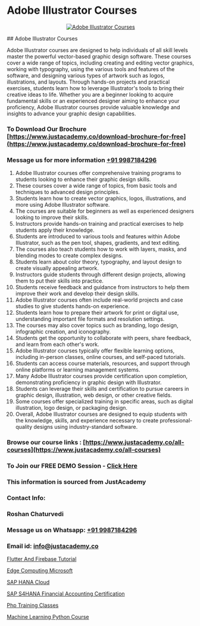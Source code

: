 # Adobe Illustrator Courses

<p align="center">
  <a href="https://justacademy.co/all-courses">
    <img src="https://i.ibb.co/P5KtSQ2/ui-ux.png" alt="Adobe Illustrator Courses">
  </a>
</p>
## Adobe Illustrator Courses

Adobe Illustrator courses are designed to help individuals of all skill levels master the powerful vector-based graphic design software. These courses cover a wide range of topics, including creating and editing vector graphics, working with typography, using the various tools and features of the software, and designing various types of artwork such as logos, illustrations, and layouts. Through hands-on projects and practical exercises, students learn how to leverage Illustrator's tools to bring their creative ideas to life. Whether you are a beginner looking to acquire fundamental skills or an experienced designer aiming to enhance your proficiency, Adobe Illustrator courses provide valuable knowledge and insights to advance your graphic design capabilities.
### To Download Our Brochure [https://www.justacademy.co/download-brochure-for-free](https://www.justacademy.co/download-brochure-for-free)
### Message us for more information [+91 9987184296](https://api.whatsapp.com/send?phone=919987184296)
1) Adobe Illustrator courses offer comprehensive training programs to students looking to enhance their graphic design skills.
2) These courses cover a wide range of topics, from basic tools and techniques to advanced design principles.
3) Students learn how to create vector graphics, logos, illustrations, and more using Adobe Illustrator software.
4) The courses are suitable for beginners as well as experienced designers looking to improve their skills.
5) Instructors provide hands-on training and practical exercises to help students apply their knowledge.
6) Students are introduced to various tools and features within Adobe Illustrator, such as the pen tool, shapes, gradients, and text editing.
7) The courses also teach students how to work with layers, masks, and blending modes to create complex designs.
8) Students learn about color theory, typography, and layout design to create visually appealing artwork.
9) Instructors guide students through different design projects, allowing them to put their skills into practice.
10) Students receive feedback and guidance from instructors to help them improve their work and develop their design skills.
11) Adobe Illustrator courses often include real-world projects and case studies to give students hands-on experience.
12) Students learn how to prepare their artwork for print or digital use, understanding important file formats and resolution settings.
13) The courses may also cover topics such as branding, logo design, infographic creation, and iconography.
14) Students get the opportunity to collaborate with peers, share feedback, and learn from each other's work.
15) Adobe Illustrator courses typically offer flexible learning options, including in-person classes, online courses, and self-paced tutorials.
16) Students can access course materials, resources, and support through online platforms or learning management systems.
17) Many Adobe Illustrator courses provide certification upon completion, demonstrating proficiency in graphic design with Illustrator.
18) Students can leverage their skills and certification to pursue careers in graphic design, illustration, web design, or other creative fields.
19) Some courses offer specialized training in specific areas, such as digital illustration, logo design, or packaging design.
20) Overall, Adobe Illustrator courses are designed to equip students with the knowledge, skills, and experience necessary to create professional-quality designs using industry-standard software.

### Browse our course links : [https://www.justacademy.co/all-courses](https://www.justacademy.co/all-courses) 
### To Join our FREE DEMO Session - [Click Here](https://www.justacademy.co/register-for-course-demo)


### This information is sourced from JustAcademy
### Contact Info:
### Roshan Chaturvedi
### Message us on Whatsapp: [+91 9987184296](https://api.whatsapp.com/send?phone=919987184296)
### Email id: [info@justacademy.co](mailto:info@justacademy.co)
                
[Flutter And Firebase Tutorial](https://www.linkedin.com/pulse/flutter-firebase-tutorial-justacademy-delhi-b2v8c/)

[Edge Computing Microsoft](https://www.linkedin.com/pulse/edge-computing-microsoft-justacademy-pune-xmjtc?trackingId=jW8Gatjfk%2B5plWI%2Fj%2BLiLA%3D%3D&lipi=urn%3Ali%3Apage%3Ad_flagship3_company_admin%3BgZlONmXPQ3%2BLxo6frpA8RA%3D%3D)

[SAP HANA Cloud](https://medium.com/@kamblerajas684/sap-hana-cloud-20c06c2ac01f)

[SAP S4HANA Financial Accounting Certification](https://medium.com/@negishivu99/sap-s4hana-financial-accounting-certification-3844940c60ff)

[Php Training Classes](https://justacademyin.github.io/justacademy/php-training-classes)

[Machine Learning Python Course](https://justacademyin.github.io/justacademy/machine-learning-python-course)

